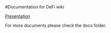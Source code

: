 #Documentation for DeFi wiki

  

[Presentation](https://docs.google.com/presentation/d/17D3UnYAGmfeadaSpAxXPFi2S7QoUuNCmGrCGt0BwAJY/edit)

For more documents please check the docs folder.
